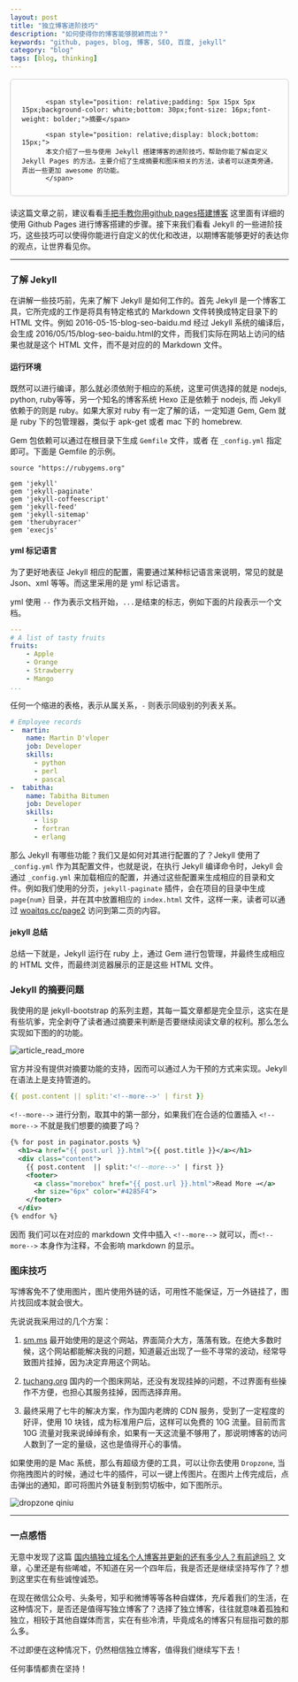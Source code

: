 ```yaml
---
layout: post
title: "独立博客进阶技巧"
description: "如何使得你的博客能够脱颖而出？"
keywords: "github, pages, blog, 博客, SEO, 百度, jekyll"
category: "blog"
tags: [blog, thinking]
---
```



<div style="border:solid 1.5px #ccc;padding:20px 20px 10px 20px;margin-bottom: 20px;border-radius: 6px;">

          <span style="position: relative;padding: 5px 15px 5px 15px;background-color: white;bottom: 30px;font-size: 16px;font-weight: bolder;">摘要</span>

          <span style="position: relative;display: block;bottom: 15px;">
          本文介绍了一些与使用 Jekyll 搭建博客的进阶技巧，帮助你能了解自定义 Jekyll Pages 的方法。主要介绍了生成摘要和图床相关的方法，读者可以逐类旁通，弄出一些更加 awesome 的功能。
          </span>
</div>

读这篇文章之前，建议看看[手把手教你用github pages搭建博客](http://www.woaitqs.cc/2016/06/08/blog-seo-baidu.html) 这里面有详细的使用 Github Pages 进行博客搭建的步骤。接下来我们看看 Jekyll 的一些进阶技巧，这些技巧可以使得你能进行自定义的优化和改进，以期博客能够更好的表达你的观点，让世界看见你。

<!--more-->

-------------

### 了解 Jekyll

在讲解一些技巧前，先来了解下 Jekyll 是如何工作的。首先 Jekyll 是一个博客工具，它所完成的工作是将具有特定格式的 Markdown 文件转换成特定目录下的 HTML 文件。例如 2016-05-15-blog-seo-baidu.md 经过 Jekyll 系统的编译后，会生成 2016/05/15/blog-seo-baidu.html的文件，而我们实际在网站上访问的结果也就是这个 HTML 文件，而不是对应的的 Markdown 文件。

#### 运行环境
既然可以进行编译，那么就必须依附于相应的系统，这里可供选择的就是 nodejs, python, ruby等等，另一个知名的博客系统 Hexo 正是依赖于 nodejs, 而 Jekyll 依赖于的则是 ruby。如果大家对 ruby 有一定了解的话，一定知道 Gem, Gem 就是 ruby 下的包管理器，类似于 apk-get 或者 mac 下的 homebrew.

Gem 包依赖可以通过在根目录下生成 `Gemfile` 文件，或者 在 `_config.yml` 指定即可。下面是 Gemfile 的示例。

```shell
source "https://rubygems.org"

gem 'jekyll'
gem 'jekyll-paginate'
gem 'jekyll-coffeescript'
gem 'jekyll-feed'
gem 'jekyll-sitemap'
gem 'therubyracer'
gem 'execjs'
```

#### yml 标记语言
为了更好地表征 Jekyll 相应的配置，需要通过某种标记语言来说明，常见的就是 Json、xml 等等。而这里采用的是 yml 标记语言。

yml 使用 `--` 作为表示文档开始，`...`是结束的标志，例如下面的片段表示一个文档。

```yml
---
# A list of tasty fruits
fruits:
    - Apple
    - Orange
    - Strawberry
    - Mango
...
```

任何一个缩进的表格，表示从属关系，`-` 则表示同级别的列表关系。

```yml
# Employee records
-  martin:
    name: Martin D'vloper
    job: Developer
    skills:
      - python
      - perl
      - pascal
-  tabitha:
    name: Tabitha Bitumen
    job: Developer
    skills:
      - lisp
      - fortran
      - erlang
```

那么 Jekyll 有哪些功能？我们又是如何对其进行配置的了？Jekyll 使用了 `_config.yml` 作为其配置文件，也就是说，在执行 Jekyll 编译命令时，Jekyll 会通过 `_config.yml` 来加载相应的配置，并通过这些配置来生成相应的目录和文件。例如我们使用的分页，`jekyll-paginate` 插件，会在项目的目录中生成 `page{num}` 目录，并在其中放置相应的 `index.html` 文件，这样一来，读者可以通过 [woaitqs.cc/page2](http://www.woaitqs.cc/page2/) 访问到第二页的内容。

#### jekyll 总结

总结一下就是，Jekyll 运行在 ruby 上，通过 Gem 进行包管理，并最终生成相应的 HTML 文件，而最终浏览器展示的正是这些 HTML 文件。

### Jekyll 的摘要问题

我使用的是 jekyll-bootstrap 的系列主题，其每一篇文章都是完全显示，这实在是有些坑爹，完全剥夺了读者通过摘要来判断是否要继续阅读文章的权利。那么怎么实现如下图的的功能。

![article_read_more](http://o8p68x17d.bkt.clouddn.com/article_read_more.png)

官方并没有提供对摘要功能的支持，因而可以通过人为干预的方式来实现。Jekyll 在语法上是支持管道的。

```yml
{{ post.content || split:'<!--more-->' | first }}
```

`<!--more-->` 进行分割，取其中的第一部分，如果我们在合适的位置插入 `<!--more-->` 不就是我们想要的摘要了吗？

```xml
{% for post in paginator.posts %}
  <h1><a href="{{ post.url }}.html">{{ post.title }}</a></h1>
  <div class="content">
    {{ post.content  || split:'<!--more-->' | first }}
    <footer>
      <a class="morebox" href="{{ post.url }}.html">Read More →</a>
      <hr size="6px" color="#4285F4">
    </footer>
  </div>
{% endfor %}
```

因而 我们可以在对应的 markdown 文件中插入 `<!--more-->` 就可以，而`<!--more-->` 本身作为注释，不会影响 markdown 的显示。

### 图床技巧

写博客免不了使用图片，图片使用外链的话，可用性不能保证，万一外链挂了，图片找回成本就会很大。

先说说我采用过的几个方案：

1. [sm.ms](http://sm.ms) 最开始使用的是这个网站，界面简介大方，落落有致。在绝大多数时候，这个网站都能解决我的问题，知道最近出现了一些不寻常的波动，经常导致图片挂掉，因为决定弃用这个网站。

2. [tuchang.org](http://tuchuang.org/) 国内的一个图床网站，还没有发现挂掉的问题，不过界面有些操作不方便，也担心其服务挂掉，因而选择弃用。

3. 最终采用了七牛的解决方案，作为国内老牌的 CDN 服务，受到了一定程度的好评，使用 10 块钱，成为标准用户后，这样可以免费的 10G 流量。目前而言 10G 流量对我来说绰绰有余，如果有一天这流量不够用了，那说明博客的访问人数到了一定的量级，这也是值得开心的事情。

如果使用的是 Mac 系统，那么有超级方便的工具，可以让你去使用 `Dropzone`, 当你拖拽图片的时候，通过七牛的插件，可以一键上传图片。在图片上传完成后，点击弹出的通知，即可将图片外链复制到剪切板中，如下图所示。

![dropzone qiniu](http://o8p68x17d.bkt.clouddn.com/dropzone_qiniu.png)

-------------

### 一点感悟

无意中发现了这篇 [国内搞独立域名个人博客并更新的还有多少人？有前途吗？](https://www.zhihu.com/question/19990156) 文章，心里还是有些唏嘘，不知道在另一个四年后，我是否还是继续坚持写作了？想到这里实在有些诚惶诚恐。

在现在微信公众号、头条号，知乎和微博等等各种自媒体，充斥着我们的生活，在这种情况下，是否还是值得写独立博客了？选择了独立博客，往往就意味着孤独和独立，相较于其他自媒体而言，实在有些冷清，毕竟成名的博客只有屈指可数的那么多。

不过即便在这种情况下，仍然相信独立博客，值得我们继续写下去！

任何事情都贵在坚持！
